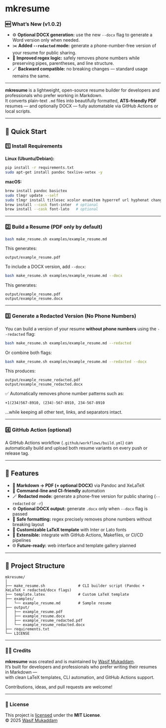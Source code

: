 # mkresume

### 🆕 What’s New (v1.0.2)

- ⚙️ **Optional DOCX generation:** use the new `--docx` flag to generate a Word version only when needed.  
- ✂️ **Added `--redacted` mode:** generate a phone-number-free version of your resume for public sharing.  
- 🧠 **Improved regex logic:** safely removes phone numbers while preserving pipes, parentheses, and line structure.  
- 🪄 **Backward compatible:** no breaking changes — standard usage remains the same.

---

**mkresume** is a lightweight, open-source resume builder for developers and professionals who prefer working in Markdown.  
It converts plain-text `.md` files into beautifully formatted, **ATS-friendly PDF** resumes — and optionally DOCX — fully automatable via GitHub Actions or local scripts.

---

## 🚀 Quick Start

### 1️⃣ Install Requirements

**Linux (Ubuntu/Debian):**
```bash
pip install -r requirements.txt
sudo apt-get install pandoc texlive-xetex -y
```

**macOS:**
```bash
brew install pandoc basictex
sudo tlmgr update --self
sudo tlmgr install titlesec xcolor enumitem hyperref url hyphenat changepage ragged2e
brew install --cask font-inter  # optional
brew install --cask font-lato   # optional
```

---

### 2️⃣ Build a Resume (PDF only by default)

```bash
bash make_resume.sh examples/example_resume.md
```

This generates:
```
output/example_resume.pdf
```

To include a DOCX version, add `--docx`:
```bash
bash make_resume.sh examples/example_resume.md --docx
```

This generates:
```
output/example_resume.pdf
output/example_resume.docx
```

---

### 3️⃣ Generate a Redacted Version (No Phone Numbers)

You can build a version of your resume **without phone numbers** using the `--redacted` flag:

```bash
bash make_resume.sh examples/example_resume.md --redacted
```

Or combine both flags:
```bash
bash make_resume.sh examples/example_resume.md --redacted --docx
```

This produces:
```
output/example_resume_redacted.pdf
output/example_resume_redacted.docx
```

✅ Automatically removes phone number patterns such as:
```
+1(234)567-8910, (234)-567-8910, 234-567-8910
```
…while keeping all other text, links, and separators intact.

---

### 4️⃣ GitHub Action (optional)

A GitHub Actions workflow (`.github/workflows/build.yml`) can automatically build and upload both resume variants on every push or release tag.

---

## 🧩 Features

- 🧱 **Markdown → PDF (+ optional DOCX)** via Pandoc and XeLaTeX  
- 🧰 **Command-line and CI-friendly** automation  
- 🪄 **Redacted mode:** generate a phone-free version for public sharing (`--redacted` or `-r`)  
- ⚙️ **Optional DOCX output:** generate `.docx` only when `--docx` flag is passed  
- 🧹 **Safe formatting:** regex precisely removes phone numbers without breaking layout  
- 🎨 **Customizable LaTeX template** with Inter or Lato fonts  
- 🧰 **Extensible:** integrate with GitHub Actions, Makefiles, or CI/CD pipelines  
- 🌐 **Future-ready:** web interface and template gallery planned

---

## 📂 Project Structure

```
mkresume/
│
├── make_resume.sh               # CLI builder script (Pandoc + XeLaTeX + redacted/docx flags)
├── template.latex               # Custom LaTeX template
├── examples/
│   └── example_resume.md        # Sample resume
├── output/
│   ├── example_resume.pdf
│   ├── example_resume.docx
│   ├── example_resume_redacted.pdf
│   └── example_resume_redacted.docx
├── requirements.txt
└── LICENSE
```

---

### 🧑‍💻 Credits
**mkresume** was created and is maintained by [Wasif Mukaddam](https://wasifmukaddam.com).  
It’s built for developers and professionals who prefer writing their resumes in Markdown —  
with clean LaTeX templates, CLI automation, and GitHub Actions support.

Contributions, ideas, and pull requests are welcome!

---

### 📄 License
This project is [licensed](https://github.com/wasif-19/mkresume/blob/main/LICENSE) under the **MIT License**.  
© 2025 [Wasif Mukaddam](https://wasifmukaddam.com)
